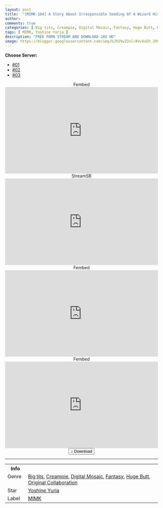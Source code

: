 ```yaml
---
layout: post
title:  "[MIMK-104] A Story About Irresponsible Seeding Of A Wizard Hired By A Party – live-action Version-sales Of 20,000 Copies!"
author: 
comments: true
categories: [ Big tits, Creampie, Digital Mosaic, Fantasy, Huge Butt, Original Collaboration ]
tags: [ MIMK, Yoshine Yuria ]
description: "FREE PORN STREAM AND DOWNLOAD JAV HD"
image: https://blogger.googleusercontent.com/img/b/R29vZ2xl/AVvXsEh_2D9Xrdnrpm-bfz_1NKRH1zSWxNWzFRFqccoA1a0hxqFitfOZ1whxzWcczq9R-C6AqqN8De1U73P73ZMPvdVdG7255snp5uwh0Z_mGY_3FNpJOSbk3iUVfzmBAbwgbtfTuv1kn0g9G5Wfi_U6YwpUZ2GyALRaBgBmCm20nKGEJdQXVXGGwPpYp0rp/s1600/mimk104pl.jpg
---
```


<div id="utb">
<b>Choose Server:</b>
<ul id="udltb">
<li><a href="#tab1">#01</a></li>
<li><a href="#tab2">#02</a></li>
<li><a href="#tab3">#03</a></li>
</ul>
<div id="udlctn">
<div id="tab1">
<!--- #01 Start --->
<center>Fembed</center>
<div style="padding-bottom:56.25%; position:relative; display:block; width: 100%">
  <iframe width="100%" height="100%"
    src="https://watchjavnow.xyz/v/pzl5gum6r8q-1p7"
    frameborder="0" allowfullscreen="" style="position:absolute; top:0; left: 0">
  </iframe>
</div>
<!--- #01 End --->
</div>
<div id="tab2">
<!--- #02 Start --->
<center>StreamSB</center>
<div style="padding-bottom:56.25%; position:relative; display:block; width: 100%">
  <iframe width="100%" height="100%"
    src="https://mm9842.com/v/my2g2t5g0g685j-"
    frameborder="0" allowfullscreen="" style="position:absolute; top:0; left: 0">
  </iframe>
</div>
<!--- #02 End --->
</div>
<div id="tab3">
<!--- #03 Start --->
<center>Fembed</center>
<div style="padding-bottom:56.25%; position:relative; display:block; width: 100%">
  <iframe width="100%" height="100%"
    src="https://javhdfree.icu/v/w7zk6fny4d4462j"
    frameborder="0" allowfullscreen="" style="position:absolute; top:0; left: 0">
  </iframe>
</div>
<!--- #03 End --->
</div>
<div id="tab4">
<!--- #04 Start --->
<center>Fembed</center>
<div style="padding-bottom:56.25%; position:relative; display:block; width: 100%">
  <iframe width="100%" height="100%"
    src="https://javhdfree.icu/v/w7zk6fny4d4462j"
    frameborder="0" allowfullscreen="" style="position:absolute; top:0; left: 0">
  </iframe>
</div>
<!--- #04 End --->
</div>
</div>
</div>

<center>
<a href="/d/mimk-104">
<button class="btn btn-outline-dark py-2 px-5 d-block w-100 show-comments"><b>&darr;</b> Download</button>
</a>
</center>
<hr />
<table>
  <tr>
    <th>Info</th>
  </tr>
  <tr>
    <td>Genre &nbsp;</td>
    <td> <a href="/categories#Big-tits">Big tits</a>, <a href="/categories#Creampie">Creampie</a>, <a href="/categories#Digital-Mosaic">Digital Mosaic</a>, <a href="/categories#Fantasy">Fantasy</a>, <a href="/categories#Huge-Butt">Huge Butt</a>, <a href="/categories#Original-Collaboration">Original Collaboration</a></td>
  </tr>
  <tr>
    <td>Star</td>
    <td> <a href="/tags#Yoshine-Yuria">Yoshine Yuria</a></td>
  </tr>
  <tr>
    <td>Label</td>
    <td> <a href="/tags#MIMK">MIMK</a></td>
  </tr>
</table>
